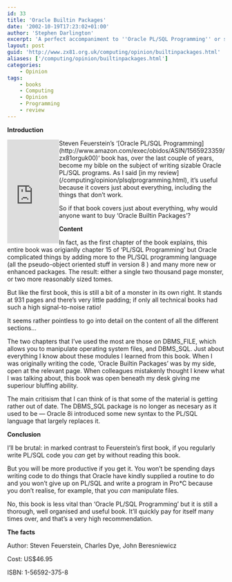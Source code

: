 ```yaml
---
id: 33
title: 'Oracle Builtin Packages'
date: '2002-10-19T17:23:02+01:00'
author: 'Stephen Darlington'
excerpt: 'A perfect accompaniment to ''Oracle PL/SQL Programming'' or should it have been included in the original? Stephen Darlington finds out. '
layout: post
guid: 'http://www.zx81.org.uk/computing/opinion/builtinpackages.html'
aliases: ['/computing/opinion/builtinpackages.html']
categories:
    - Opinion
tags:
    - books
    - Computing
    - Opinion
    - Programming
    - review
---
```


**Introduction**  
<iframe align="left" frameborder="0" marginheight="0" marginwidth="0" scrolling="no" src="http://rcm.amazon.com/e/cm?t=zx81orguk00&o=1&p=8&l=as1&asins=1565923758&fc1=000000&IS2=1&lt1=_blank&lc1=0000ff&bc1=000000&bg1=ffffff&f=ifr" style="width:120px;height:240px;"></iframe>Steven Feuerstein’s ‘[Oracle PL/SQL Programming](http://www.amazon.com/exec/obidos/ASIN/1565923359/zx81orguk00)‘ book has, over the last couple of years, become my bible on the subject of writing sizable Oracle PL/SQL programs. As I said [in my review](/computing/opinion/plsqlprogramming.html), it’s useful because it covers just about everything, including the things that don’t work.

So if that book covers just about everything, why would anyone want to buy ‘Oracle Builtin Packages’?

**Content**

In fact, as the first chapter of the book explains, this entire book was origianlly chapter 15 of ‘PL/SQL Programming’ but Oracle complicated things by adding more to the PL/SQL programming language (all the pseudo-object oriented stuff in version 8 ) and many more new or enhanced packages. The result: either a single two thousand page monster, or two more reasonably sized tomes.

But like the first book, this is still a bit of a monster in its own right. It stands at 931 pages and there’s very little padding; if only all technical books had such a high signal-to-noise ratio!

It seems rather pointless to go into detail on the content of all the different sections…

The two chapters that I’ve used the most are those on DBMS\_FILE, which allows you to manipulate operating system files, and DBMS\_SQL. Just about everything I know about these modules I learned from this book. When I was originally writing the code, ‘Oracle Builtin Packages’ was by my side, open at the relevant page. When colleagues mistakenly thought I knew what I was talking about, this book was open beneath my desk giving me superiour bluffing ability.

The main critisism that I can think of is that some of the material is getting rather out of date. The DBMS\_SQL package is no longer as necesary as it used to be — Oracle 8i introduced some new syntax to the PL/SQL language that largely replaces it.

**Conclusion**

I’ll be brutal: in marked contrast to Feuerstein’s first book, if you regularly write PL/SQL code you *can* get by without reading this book.

But you will be more productive if you get it. You won’t be spending days writing code to do things that Oracle have kindly supplied a routine to do and you won’t give up on PL/SQL and write a program in Pro\*C because you don’t realise, for example, that you *can* manipulate files.

No, this book is less vital than ‘Oracle PL/SQL Programming’ but it is still a thorough, well organised and useful book. It’ll quickly pay for itself many times over, and that’s a very high recommendation.

**The facts**

Author: Steven Feuerstein, Charles Dye, John Beresniewicz

Cost: US$46.95

ISBN: 1-56592-375-8